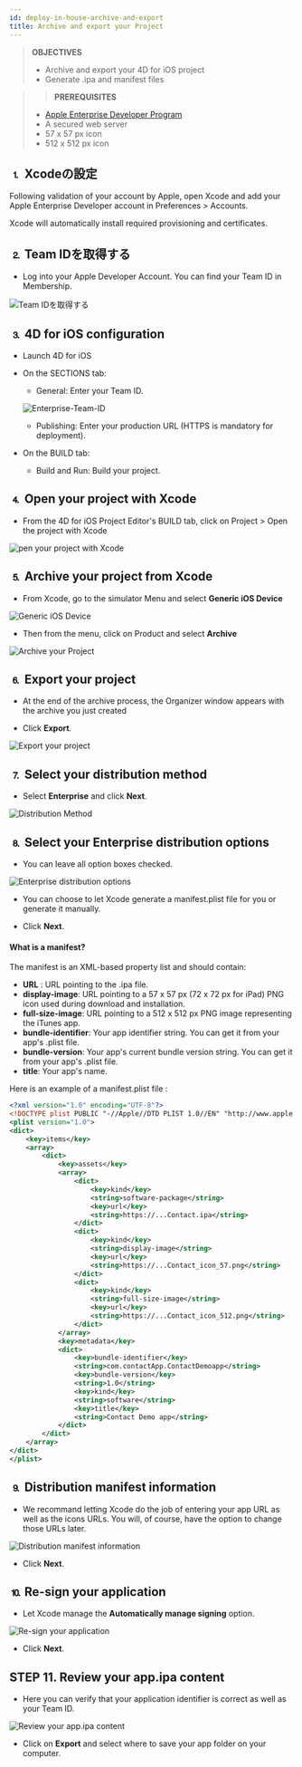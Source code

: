 ```yaml
---
id: deploy-in-house-archive-and-export
title: Archive and export your Project
---
```


> **OBJECTIVES**
> 
> * Archive and export your 4D for iOS project
> * Generate .ipa and manifest files


> > **PREREQUISITES**
> 
> * [Apple Enterprise Developer Program](register-apple-developer-enterprise-program.html)
> * A secured web server
> * 57 x 57 px icon
> * 512 x 512 px icon


## ⒈ Xcodeの設定

Following validation of your account by Apple, open Xcode and add your Apple Enterprise Developer account in Preferences > Accounts.

Xcode will automatically install required provisioning and certificates.

## ⒉ Team IDを取得する

* Log into your Apple Developer Account. You can find your Team ID in Membership.

![Team IDを取得する](assets/en/deploy-in-house/Team-ID-4D-for-iOS.png)

## ⒊ 4D for iOS configuration

* Launch 4D for iOS

* On the SECTIONS tab:

    * General: Enter your Team ID.

    ![Enterprise-Team-ID](assets/en/deploy-in-house/Enterprise-Team-ID.png)

    * Publishing: Enter your production URL (HTTPS is mandatory for deployment).

* On the BUILD tab:
    * Build and Run: Build your project.

## ⒋ Open your project with Xcode

* From the 4D for iOS Project Editor's BUILD tab, click on Project > Open the project with Xcode

![pen your project with Xcode ](assets/en/deploy-in-house/Open-your-project-Xcode-4D-for-iOS.png)

## ⒌ Archive your project from Xcode

* From Xcode, go to the simulator Menu and select **Generic iOS Device**

![Generic iOS Device](assets/en/deploy-in-house/Deployment-Generic-iOS-Device.png)

* Then from the menu, click on Product and select **Archive**

![Archive your Project](assets/en/deploy-in-house/Archive-your-Project.png)

## ⒍ Export your project

* At the end of the archive process, the Organizer window appears with the archive you just created

* Click **Export**.

![Export your project](assets/en/deploy-in-house/Organizer-window-archive.png)

## ⒎ Select your distribution method

* Select **Enterprise** and click **Next**.

![Distribution Method](assets/en/deploy-in-house/Distribution-Method-selection.png)

## ⒏ Select your Enterprise distribution options

* You can leave all option boxes checked.

![Enterprise distribution options](assets/en/deploy-in-house/Enterprise-distribution-options.png)

* You can choose to let Xcode generate a manifest.plist file for you or generate it manually.

* Click **Next**.

#### What is a manifest?

The manifest is an XML-based property list and should contain:

* **URL** : URL pointing to the .ipa file.
* **display-image**: URL pointing to a 57 x 57 px (72 x 72 px for iPad) PNG icon used during download and installation.
* **full-size-image**: URL pointing to a 512 x 512 px PNG image representing the iTunes app.
* **bundle-identifier**: Your app identifier string. You can get it from your app's .plist file.
* **bundle-version**: Your app's current bundle version string. You can get it from your app's .plist file.
* **title**: Your app's name.

Here is an example of a manifest.plist file :

```xml
<?xml version="1.0" encoding="UTF-8"?>
<!DOCTYPE plist PUBLIC "-//Apple//DTD PLIST 1.0//EN" "http://www.apple.com/DTDs/PropertyList-1.0.dtd">
<plist version="1.0">
<dict>
    <key>items</key>
    <array>
        <dict>
            <key>assets</key>
            <array>
                <dict>
                    <key>kind</key>
                    <string>software-package</string>
                    <key>url</key>
                    <string>https://...Contact.ipa</string>
                </dict>
                <dict>
                    <key>kind</key>
                    <string>display-image</string>
                    <key>url</key>
                    <string>https://...Contact_icon_57.png</string>
                </dict>
                <dict>
                    <key>kind</key>
                    <string>full-size-image</string>
                    <key>url</key>
                    <string>https://...Contact_icon_512.png</string>
                </dict>
            </array>
            <key>metadata</key>
            <dict>
                <key>bundle-identifier</key>
                <string>com.contactApp.ContactDemoapp</string>
                <key>bundle-version</key>
                <string>1.0</string>
                <key>kind</key>
                <string>software</string>
                <key>title</key>
                <string>Contact Demo app</string>
            </dict>
        </dict>
    </array>
</dict>
</plist>
```


## ⒐ Distribution manifest information

* We recommand letting Xcode do the job of entering your app URL as well as the icons URLs. You will, of course, have the option to change those URLs later.

![Distribution manifest information](assets/en/deploy-in-house/Distribution-manifest-information.png)

* Click **Next**.


## ⒑ Re-sign your application

* Let Xcode manage the **Automatically manage signing** option.

![Re-sign your application](assets/en/deploy-in-house/Re-sign-your-application.png)

* Click **Next**.

## STEP 11. Review your app.ipa content

* Here you can verify that your application identifier is correct as well as your Team ID.

![Review your app.ipa content](assets/en/deploy-in-house/Review-ipa-content.png)

* Click on **Export** and select where to save your app folder on your computer.
